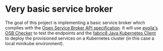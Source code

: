 # Very basic service broker

The goal of this project is implementing a basic service broker which complies with the [Open Service Broker API specification](https://github.com/openservicebrokerapi/servicebroker/blob/v2.16/spec.md).
It will use [evoila's OSB Checker](https://github.com/evoila/osb-checker-kotlin) to test the endpoints and the [fabric8 Java Kubernetes Client](https://github.com/fabric8io/kubernetes-client) to deploy 
the provisioned services on a Kubernetes cluster (in this case a local minikube environment).
